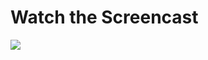 # Watch the Screencast
[![](https://images.rubyplus.com/rubyplus-screencast.png)](https://rubyplus.com/episodes/411-TDD-Basics-String-Calculator-Kata)
